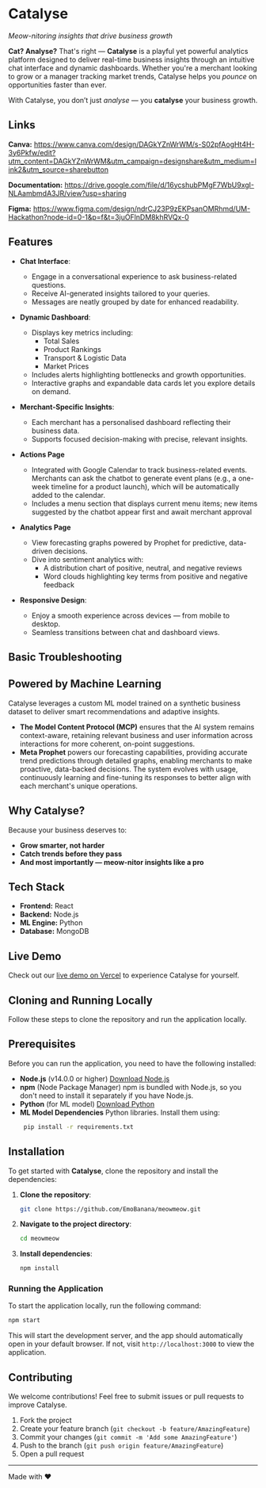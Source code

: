 # Catalyse
*Meow-nitoring insights that drive business growth*

**Cat? Analyse?** That's right — **Catalyse** is a playful yet powerful analytics platform designed to deliver real-time business insights through an intuitive chat interface and dynamic dashboards. Whether you're a merchant looking to grow or a manager tracking market trends, Catalyse helps you *pounce* on opportunities faster than ever.

With Catalyse, you don’t just *analyse* — you **catalyse** your business growth.

## Links

**Canva:** https://www.canva.com/design/DAGkYZnWrWM/s-S02pfAogHt4H-3y6Pkfw/edit?utm_content=DAGkYZnWrWM&utm_campaign=designshare&utm_medium=link2&utm_source=sharebutton

**Documentation:** https://drive.google.com/file/d/16ycshubPMgF7WbU9xgI-NLAambmdA3JR/view?usp=sharing

**Figma:** https://www.figma.com/design/ndrCJ23P9zEKPsanOMRhmd/UM-Hackathon?node-id=0-1&p=f&t=3juOFlnDM8khRVQx-0

## Features

- **Chat Interface**: 
  - Engage in a conversational experience to ask business-related questions.
  - Receive AI-generated insights tailored to your queries.
  - Messages are neatly grouped by date for enhanced readability.

- **Dynamic Dashboard**:
  - Displays key metrics including:
      - Total Sales
      - Product Rankings
      - Transport & Logistic Data
      - Market Prices
  - Includes alerts highlighting bottlenecks and growth opportunities.
  - Interactive graphs and expandable data cards let you explore details on demand.

- **Merchant-Specific Insights**:
  - Each merchant has a personalised dashboard reflecting their business data.
  - Supports focused decision-making with precise, relevant insights.
 
- **Actions Page**
  - Integrated with Google Calendar to track business-related events.
  Merchants can ask the chatbot to generate event plans (e.g., a one-week timeline for a product launch), which will be automatically added to the calendar.
  - Includes a menu section that displays current menu items; new items suggested by the chatbot appear first and await merchant approval

- **Analytics Page**
  - View forecasting graphs powered by Prophet for predictive, data-driven decisions.
  - Dive into sentiment analytics with:
    - A distribution chart of positive, neutral, and negative reviews
    - Word clouds highlighting key terms from positive and negative feedback

- **Responsive Design**:
  - Enjoy a smooth experience across devices — from mobile to desktop.
  - Seamless transitions between chat and dashboard views.

## Basic Troubleshooting

## Powered by Machine Learning

Catalyse leverages a custom ML model trained on a synthetic business dataset to deliver smart recommendations and adaptive insights. 
- **The Model Content Protocol (MCP)** ensures that the AI system remains context-aware, retaining relevant business and user information across interactions for more coherent, on-point suggestions.
- **Meta Prophet** powers our forecasting capabilities, providing accurate trend predictions through detailed graphs, enabling merchants to make proactive, data-backed decisions. 
The system evolves with usage, continuously learning and fine-tuning its responses to better align with each merchant's unique operations.

## Why Catalyse?

Because your business deserves to:
- **Grow smarter, not harder**
- **Catch trends before they pass**
- **And most importantly — meow-nitor insights like a pro**

## Tech Stack

- **Frontend:** React
- **Backend:** Node.js
- **ML Engine:** Python
- **Database:** MongoDB

## Live Demo

Check out our [live demo on Vercel](https://cat-alyse.vercel.app/) to experience Catalyse for yourself. 

## Cloning and Running Locally

Follow these steps to clone the repository and run the application locally.

## Prerequisites

Before you can run the application, you need to have the following installed:
- **Node.js** (v14.0.0 or higher)
  [Download Node.js](https://nodejs.org/en)
- **npm** (Node Package Manager)
  npm is bundled with Node.js, so you don't need to install it separately if you have Node.js.
- **Python** (for ML model)
  [Download Python](https://www.python.org/downloads/)
- **ML Model Dependencies**
  Python libraries. Install them using:
  ```bash
   pip install -r requirements.txt
  ```

## Installation

To get started with **Catalyse**, clone the repository and install the dependencies:
1. **Clone the repository**:
   ```bash
   git clone https://github.com/EmoBanana/meowmeow.git
   ```

2. **Navigate to the project directory**:
   ```bash
   cd meowmeow
   ```

3. **Install dependencies**:
   ```bash
   npm install
   ```

### Running the Application

To start the application locally, run the following command:

```bash
npm start
```

This will start the development server, and the app should automatically open in your default browser. If not, visit `http://localhost:3000` to view the application.

## Contributing

We welcome contributions! Feel free to submit issues or pull requests to improve Catalyse.

1. Fork the project
2. Create your feature branch (`git checkout -b feature/AmazingFeature`)
3. Commit your changes (`git commit -m 'Add some AmazingFeature'`)
4. Push to the branch (`git push origin feature/AmazingFeature`)
5. Open a pull request

---

Made with ❤️
